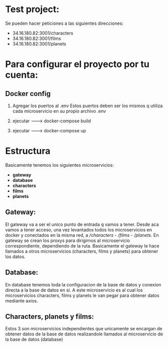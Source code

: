 # Test project:
Se pueden hacer peticiones a las siguientes direcciones:

- 34.16.180.82:3001/characters
- 34.16.180.82:3001/films
- 34.16.180.82:3001/planets




# Para configurar el proyecto por tu cuenta:
## Docker config

1. Agregar los puertos al .env
   Estos puertos deben ser los mismos q utiliza cada microservicio en su propio archivo .env

2. ejecutar ---> docker-compose build
3. ejecutar ---> docker-compose up

# Estructura

Basicamente tenemos los siguientes microservicios:

- **gateway**
- **database**
- **characters**
- **films**
- **planets**

## Gateway:

El gateway va a ser el unico punto de entrada q vamos a tener. Desde aca vamos a tener acceso, una vez levantados todos los microservicios en docker y conectados en la misma red, a _/characters_ - _/films_ - _/planets_. En gateway se crean los proxys para dirigirnos al microservicio correspondiente, dependiendo de la ruta.
Basicamente el gateway le hace llamados a otros microservicios (characters, films y planets) para obtener los datos.

## Database:

En database tenemos toda la configuracion de la base de datos y conexion directa a la base de datos en si. A este microservicio es al cual los microservicios characters, films y planets le van pegar para obtener datos mediante axios.

## Characters, planets y films:

Estos 3 son microservicios independientes que unicamente se encargan de obtener datos de la base de datos realizandole llamados al microservicio de la base de datos (database)
